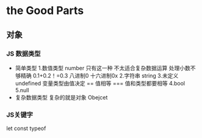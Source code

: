 # the Good Parts

## 对象

### JS 数据类型
  - 简单类型
  1.数值类型 number 只有这一种 不太适合复杂数据运算 处理小数不够精确 0.1+0.2！=0.3 八进制0 十六进制0x
  2.字符串 string
  3.未定义 undefined 变量类型由值决定 == 值相等 === 值和类型都要相等
  4.bool
  5.null
  - 复杂数据类型
  复杂的就是对象 Obejcet

  ### JS关键字
   let const typeof 